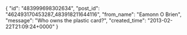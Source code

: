  {
   "id": "483999698302634",
   "post_id": "462493170453287_483918211644116",
   "from_name": "Eamonn O Brien",
   "message": "Who owns the plastic card?",
   "created_time": "2013-02-22T21:09:24+0000"
 }
